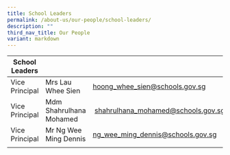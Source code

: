 ```yaml
---
title: School Leaders
permalink: /about-us/our-people/school-leaders/
description: ""
third_nav_title: Our People
variant: markdown
---
```

| School Leaders |  |  |
|---|---|---|
| Vice Principal  |  Mrs Lau Whee Sien  | [hoong\_whee\_sien@schools.gov.sg](mailto:hoong_whee_sien@schools.gov.sg) |
| Vice Principal | Mdm Shahrulhana Mohamed | [shahrulhana\_mohamed@schools.gov.sg](mailto:shahrulhana\_mohamed@schools.gov.sg) |
|  Vice Principal  |  Mr Ng Wee Ming Dennis | [ng\_wee\_ming\_dennis@schools.gov.sg](mailto:ng_wee_ming_dennis@schools.gov.sg) |
| | |